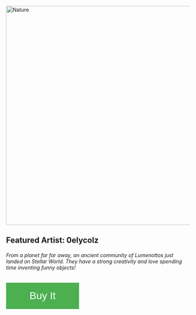 
<!-- Supports html tags https://demo.fwfh.dev/supported/tags.html -->
<!DOCTYPE html>
<html>
<head>
<meta name="viewport" content="width=device-width, initial-scale=1">
<style>
.responsive {
  max-width: 100%;
  height: auto;
}
.button {
  position: relative;
  background-color: #4CAF50;
  border: none;
  font-size: 28px;
  color: #FFFFFF;
  padding: 20px;
  width: 200px;
  text-align: center;
  transition-duration: 0.4s;
  text-decoration: none;
  overflow: hidden;
  cursor: pointer;
}

.button:after {
  content: "";
  background: #f1f1f1;
  display: block;
  position: absolute;
  padding-top: 300%;
  padding-left: 350%;
  opacity: 0;
  margin-left: -20px !important;
  margin-top: -120%;
  transition: all 0.8s
}
.button:hover {background: #39ccb6;}

.button:active:after {
  padding: 0;
  margin: 0;
  opacity: 1;
  transition: 0s
}
</style>
</head>
<body>
<a href="https://0elycolz.litemint.store/" style="text-decoration: none;" target="_blank">
<img src="https://litemint.azureedge.net/userdata/original-LUMENOTTOS-GDLEVO7DXM5YVMTN2UM3DWFTLXQ7XCYCBCVZMG47FWUWYRGKAF55BDCJ.png" alt="Nature" class="responsive" width="600" height="400" />
</a>
<h2>Featured Artist: 0elycolz</h2>
</p>
<h6>From a planet far far away, an ancient community of Lumenottos just landed on Stellar World. They have a strong creativity and love spending time inventing funny objects!</h6>
<a href= "https://litemint.com/items/GDLEVO7DXM5YVMTN2UM3DWFTLXQ7XCYCBCVZMG47FWUWYRGKAF55BDCJ/LUMENOTTOS" target="_blank">
<button class="button">Buy It</button></a>
</body>
</html>
